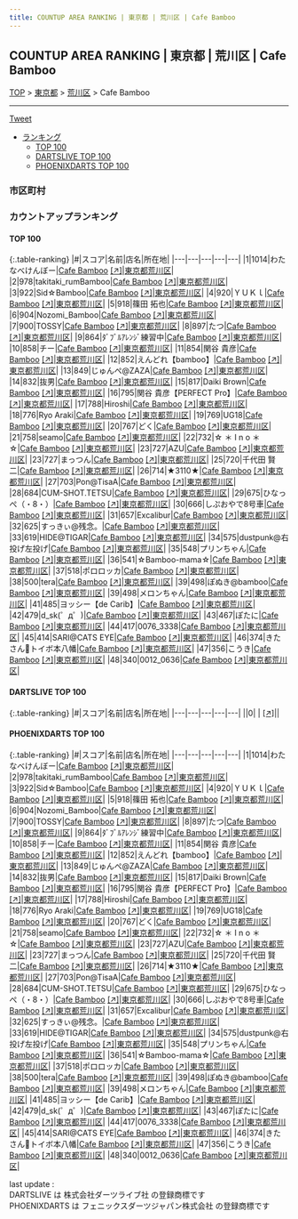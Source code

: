 ```yaml
---
title: COUNTUP AREA RANKING | 東京都 | 荒川区 | Cafe Bamboo
---
```

## COUNTUP AREA RANKING | 東京都 | 荒川区 | Cafe Bamboo

[TOP](/darts/rank/) > [東京都](/darts/rank/東京都/) > [荒川区](/darts/rank/東京都/荒川区/) > Cafe Bamboo

___

<a href="https://twitter.com/share?ref_src=twsrc%5Etfw" data-text="COUNTUP AREA RANKING | 東京都荒川区Cafe Bamboo" class="twitter-share-button" data-hashtags="DARTSLIVE,PHOENIXDARTS,darts,ダーツ" data-show-count="false">Tweet</a>

* [ランキング](#カウントアップランキング)
    * [TOP 100](#top-100)
    * [DARTSLIVE TOP 100](#dartslive-top-100)
    * [PHOENIXDARTS TOP 100](#phoenixdarts-top-100)

### 市区町村

<ul>

</ul>

### カウントアップランキング

#### TOP 100



{:.table-ranking}
|#|スコア|名前|店名|所在地|
|---|---|---|---|---|
|1|1014|<span class="rank-name-pd">わたなべけんぼー</span>|<a href="/darts/rank/shops/10676.html">Cafe Bamboo</a> <a href="https://vs.phoenixdarts.com/jp/shop/shopDetailInfo/s_10676?s_seq=10676">[↗]</a>|<a href="/darts/rank/東京都/荒川区">東京都荒川区</a>|
|2|978|<span class="rank-name-pd">takitaki_rumBamboo</span>|<a href="/darts/rank/shops/10676.html">Cafe Bamboo</a> <a href="https://vs.phoenixdarts.com/jp/shop/shopDetailInfo/s_10676?s_seq=10676">[↗]</a>|<a href="/darts/rank/東京都/荒川区">東京都荒川区</a>|
|3|922|<span class="rank-name-pd">Sid☆Bamboo</span>|<a href="/darts/rank/shops/10676.html">Cafe Bamboo</a> <a href="https://vs.phoenixdarts.com/jp/shop/shopDetailInfo/s_10676?s_seq=10676">[↗]</a>|<a href="/darts/rank/東京都/荒川区">東京都荒川区</a>|
|4|920|<span class="rank-name-pd">ＹＵＫｌ</span>|<a href="/darts/rank/shops/10676.html">Cafe Bamboo</a> <a href="https://vs.phoenixdarts.com/jp/shop/shopDetailInfo/s_10676?s_seq=10676">[↗]</a>|<a href="/darts/rank/東京都/荒川区">東京都荒川区</a>|
|5|918|<span class="rank-name-pd"><span class="pro-icon-pd"></span>篠田 拓也</span>|<a href="/darts/rank/shops/10676.html">Cafe Bamboo</a> <a href="https://vs.phoenixdarts.com/jp/shop/shopDetailInfo/s_10676?s_seq=10676">[↗]</a>|<a href="/darts/rank/東京都/荒川区">東京都荒川区</a>|
|6|904|<span class="rank-name-pd">Nozomi_Bamboo</span>|<a href="/darts/rank/shops/10676.html">Cafe Bamboo</a> <a href="https://vs.phoenixdarts.com/jp/shop/shopDetailInfo/s_10676?s_seq=10676">[↗]</a>|<a href="/darts/rank/東京都/荒川区">東京都荒川区</a>|
|7|900|<span class="rank-name-pd">TOSSY</span>|<a href="/darts/rank/shops/10676.html">Cafe Bamboo</a> <a href="https://vs.phoenixdarts.com/jp/shop/shopDetailInfo/s_10676?s_seq=10676">[↗]</a>|<a href="/darts/rank/東京都/荒川区">東京都荒川区</a>|
|8|897|<span class="rank-name-pd">たつ</span>|<a href="/darts/rank/shops/10676.html">Cafe Bamboo</a> <a href="https://vs.phoenixdarts.com/jp/shop/shopDetailInfo/s_10676?s_seq=10676">[↗]</a>|<a href="/darts/rank/東京都/荒川区">東京都荒川区</a>|
|9|864|<span class="rank-name-pd">ﾀﾞﾌﾞﾙｱﾚﾝｼﾞ練習中</span>|<a href="/darts/rank/shops/10676.html">Cafe Bamboo</a> <a href="https://vs.phoenixdarts.com/jp/shop/shopDetailInfo/s_10676?s_seq=10676">[↗]</a>|<a href="/darts/rank/東京都/荒川区">東京都荒川区</a>|
|10|858|<span class="rank-name-pd">チー</span>|<a href="/darts/rank/shops/10676.html">Cafe Bamboo</a> <a href="https://vs.phoenixdarts.com/jp/shop/shopDetailInfo/s_10676?s_seq=10676">[↗]</a>|<a href="/darts/rank/東京都/荒川区">東京都荒川区</a>|
|11|854|<span class="rank-name-pd">関谷 貴彦</span>|<a href="/darts/rank/shops/10676.html">Cafe Bamboo</a> <a href="https://vs.phoenixdarts.com/jp/shop/shopDetailInfo/s_10676?s_seq=10676">[↗]</a>|<a href="/darts/rank/東京都/荒川区">東京都荒川区</a>|
|12|852|<span class="rank-name-pd">えんどれ【bamboo】</span>|<a href="/darts/rank/shops/10676.html">Cafe Bamboo</a> <a href="https://vs.phoenixdarts.com/jp/shop/shopDetailInfo/s_10676?s_seq=10676">[↗]</a>|<a href="/darts/rank/東京都/荒川区">東京都荒川区</a>|
|13|849|<span class="rank-name-pd">じゅんぺ@ZAZA</span>|<a href="/darts/rank/shops/10676.html">Cafe Bamboo</a> <a href="https://vs.phoenixdarts.com/jp/shop/shopDetailInfo/s_10676?s_seq=10676">[↗]</a>|<a href="/darts/rank/東京都/荒川区">東京都荒川区</a>|
|14|832|<span class="rank-name-pd">抜男</span>|<a href="/darts/rank/shops/10676.html">Cafe Bamboo</a> <a href="https://vs.phoenixdarts.com/jp/shop/shopDetailInfo/s_10676?s_seq=10676">[↗]</a>|<a href="/darts/rank/東京都/荒川区">東京都荒川区</a>|
|15|817|<span class="rank-name-pd">Daiki Brown</span>|<a href="/darts/rank/shops/10676.html">Cafe Bamboo</a> <a href="https://vs.phoenixdarts.com/jp/shop/shopDetailInfo/s_10676?s_seq=10676">[↗]</a>|<a href="/darts/rank/東京都/荒川区">東京都荒川区</a>|
|16|795|<span class="rank-name-pd">関谷 貴彦【PERFECT Pro】</span>|<a href="/darts/rank/shops/10676.html">Cafe Bamboo</a> <a href="https://vs.phoenixdarts.com/jp/shop/shopDetailInfo/s_10676?s_seq=10676">[↗]</a>|<a href="/darts/rank/東京都/荒川区">東京都荒川区</a>|
|17|788|<span class="rank-name-pd">Hiroshi</span>|<a href="/darts/rank/shops/10676.html">Cafe Bamboo</a> <a href="https://vs.phoenixdarts.com/jp/shop/shopDetailInfo/s_10676?s_seq=10676">[↗]</a>|<a href="/darts/rank/東京都/荒川区">東京都荒川区</a>|
|18|776|<span class="rank-name-pd">Ryo Araki</span>|<a href="/darts/rank/shops/10676.html">Cafe Bamboo</a> <a href="https://vs.phoenixdarts.com/jp/shop/shopDetailInfo/s_10676?s_seq=10676">[↗]</a>|<a href="/darts/rank/東京都/荒川区">東京都荒川区</a>|
|19|769|<span class="rank-name-pd">UG18</span>|<a href="/darts/rank/shops/10676.html">Cafe Bamboo</a> <a href="https://vs.phoenixdarts.com/jp/shop/shopDetailInfo/s_10676?s_seq=10676">[↗]</a>|<a href="/darts/rank/東京都/荒川区">東京都荒川区</a>|
|20|767|<span class="rank-name-pd">どく</span>|<a href="/darts/rank/shops/10676.html">Cafe Bamboo</a> <a href="https://vs.phoenixdarts.com/jp/shop/shopDetailInfo/s_10676?s_seq=10676">[↗]</a>|<a href="/darts/rank/東京都/荒川区">東京都荒川区</a>|
|21|758|<span class="rank-name-pd">seamo</span>|<a href="/darts/rank/shops/10676.html">Cafe Bamboo</a> <a href="https://vs.phoenixdarts.com/jp/shop/shopDetailInfo/s_10676?s_seq=10676">[↗]</a>|<a href="/darts/rank/東京都/荒川区">東京都荒川区</a>|
|22|732|<span class="rank-name-pd">☆ ＊ I n o ＊ ☆</span>|<a href="/darts/rank/shops/10676.html">Cafe Bamboo</a> <a href="https://vs.phoenixdarts.com/jp/shop/shopDetailInfo/s_10676?s_seq=10676">[↗]</a>|<a href="/darts/rank/東京都/荒川区">東京都荒川区</a>|
|23|727|<span class="rank-name-pd">AZU</span>|<a href="/darts/rank/shops/10676.html">Cafe Bamboo</a> <a href="https://vs.phoenixdarts.com/jp/shop/shopDetailInfo/s_10676?s_seq=10676">[↗]</a>|<a href="/darts/rank/東京都/荒川区">東京都荒川区</a>|
|23|727|<span class="rank-name-pd">まっつん</span>|<a href="/darts/rank/shops/10676.html">Cafe Bamboo</a> <a href="https://vs.phoenixdarts.com/jp/shop/shopDetailInfo/s_10676?s_seq=10676">[↗]</a>|<a href="/darts/rank/東京都/荒川区">東京都荒川区</a>|
|25|720|<span class="rank-name-pd">千代田 賢二</span>|<a href="/darts/rank/shops/10676.html">Cafe Bamboo</a> <a href="https://vs.phoenixdarts.com/jp/shop/shopDetailInfo/s_10676?s_seq=10676">[↗]</a>|<a href="/darts/rank/東京都/荒川区">東京都荒川区</a>|
|26|714|<span class="rank-name-pd">★3110★</span>|<a href="/darts/rank/shops/10676.html">Cafe Bamboo</a> <a href="https://vs.phoenixdarts.com/jp/shop/shopDetailInfo/s_10676?s_seq=10676">[↗]</a>|<a href="/darts/rank/東京都/荒川区">東京都荒川区</a>|
|27|703|<span class="rank-name-pd">Pon@TisaA</span>|<a href="/darts/rank/shops/10676.html">Cafe Bamboo</a> <a href="https://vs.phoenixdarts.com/jp/shop/shopDetailInfo/s_10676?s_seq=10676">[↗]</a>|<a href="/darts/rank/東京都/荒川区">東京都荒川区</a>|
|28|684|<span class="rank-name-pd">CUM-SHOT.TETSU</span>|<a href="/darts/rank/shops/10676.html">Cafe Bamboo</a> <a href="https://vs.phoenixdarts.com/jp/shop/shopDetailInfo/s_10676?s_seq=10676">[↗]</a>|<a href="/darts/rank/東京都/荒川区">東京都荒川区</a>|
|29|675|<span class="rank-name-pd">ひなっぺ（・8・）</span>|<a href="/darts/rank/shops/10676.html">Cafe Bamboo</a> <a href="https://vs.phoenixdarts.com/jp/shop/shopDetailInfo/s_10676?s_seq=10676">[↗]</a>|<a href="/darts/rank/東京都/荒川区">東京都荒川区</a>|
|30|666|<span class="rank-name-pd">しぷおやで8号車</span>|<a href="/darts/rank/shops/10676.html">Cafe Bamboo</a> <a href="https://vs.phoenixdarts.com/jp/shop/shopDetailInfo/s_10676?s_seq=10676">[↗]</a>|<a href="/darts/rank/東京都/荒川区">東京都荒川区</a>|
|31|657|<span class="rank-name-pd">Excalibur</span>|<a href="/darts/rank/shops/10676.html">Cafe Bamboo</a> <a href="https://vs.phoenixdarts.com/jp/shop/shopDetailInfo/s_10676?s_seq=10676">[↗]</a>|<a href="/darts/rank/東京都/荒川区">東京都荒川区</a>|
|32|625|<span class="rank-name-pd">すっきぃ@残念。</span>|<a href="/darts/rank/shops/10676.html">Cafe Bamboo</a> <a href="https://vs.phoenixdarts.com/jp/shop/shopDetailInfo/s_10676?s_seq=10676">[↗]</a>|<a href="/darts/rank/東京都/荒川区">東京都荒川区</a>|
|33|619|<span class="rank-name-pd">HIDE@TIGAR</span>|<a href="/darts/rank/shops/10676.html">Cafe Bamboo</a> <a href="https://vs.phoenixdarts.com/jp/shop/shopDetailInfo/s_10676?s_seq=10676">[↗]</a>|<a href="/darts/rank/東京都/荒川区">東京都荒川区</a>|
|34|575|<span class="rank-name-pd">dustpunk@右投げ左投げ</span>|<a href="/darts/rank/shops/10676.html">Cafe Bamboo</a> <a href="https://vs.phoenixdarts.com/jp/shop/shopDetailInfo/s_10676?s_seq=10676">[↗]</a>|<a href="/darts/rank/東京都/荒川区">東京都荒川区</a>|
|35|548|<span class="rank-name-pd">プリンちゃん</span>|<a href="/darts/rank/shops/10676.html">Cafe Bamboo</a> <a href="https://vs.phoenixdarts.com/jp/shop/shopDetailInfo/s_10676?s_seq=10676">[↗]</a>|<a href="/darts/rank/東京都/荒川区">東京都荒川区</a>|
|36|541|<span class="rank-name-pd">☆Bamboo-mama☆</span>|<a href="/darts/rank/shops/10676.html">Cafe Bamboo</a> <a href="https://vs.phoenixdarts.com/jp/shop/shopDetailInfo/s_10676?s_seq=10676">[↗]</a>|<a href="/darts/rank/東京都/荒川区">東京都荒川区</a>|
|37|518|<span class="rank-name-pd">ポロロッカ</span>|<a href="/darts/rank/shops/10676.html">Cafe Bamboo</a> <a href="https://vs.phoenixdarts.com/jp/shop/shopDetailInfo/s_10676?s_seq=10676">[↗]</a>|<a href="/darts/rank/東京都/荒川区">東京都荒川区</a>|
|38|500|<span class="rank-name-pd">tera</span>|<a href="/darts/rank/shops/10676.html">Cafe Bamboo</a> <a href="https://vs.phoenixdarts.com/jp/shop/shopDetailInfo/s_10676?s_seq=10676">[↗]</a>|<a href="/darts/rank/東京都/荒川区">東京都荒川区</a>|
|39|498|<span class="rank-name-pd">ぽぬき@bamboo</span>|<a href="/darts/rank/shops/10676.html">Cafe Bamboo</a> <a href="https://vs.phoenixdarts.com/jp/shop/shopDetailInfo/s_10676?s_seq=10676">[↗]</a>|<a href="/darts/rank/東京都/荒川区">東京都荒川区</a>|
|39|498|<span class="rank-name-pd">メロンちゃん</span>|<a href="/darts/rank/shops/10676.html">Cafe Bamboo</a> <a href="https://vs.phoenixdarts.com/jp/shop/shopDetailInfo/s_10676?s_seq=10676">[↗]</a>|<a href="/darts/rank/東京都/荒川区">東京都荒川区</a>|
|41|485|<span class="rank-name-pd">ヨッシー【de Carib】</span>|<a href="/darts/rank/shops/10676.html">Cafe Bamboo</a> <a href="https://vs.phoenixdarts.com/jp/shop/shopDetailInfo/s_10676?s_seq=10676">[↗]</a>|<a href="/darts/rank/東京都/荒川区">東京都荒川区</a>|
|42|479|<span class="rank-name-pd">d_sk(゜д゜)</span>|<a href="/darts/rank/shops/10676.html">Cafe Bamboo</a> <a href="https://vs.phoenixdarts.com/jp/shop/shopDetailInfo/s_10676?s_seq=10676">[↗]</a>|<a href="/darts/rank/東京都/荒川区">東京都荒川区</a>|
|43|467|<span class="rank-name-pd">ぽたに</span>|<a href="/darts/rank/shops/10676.html">Cafe Bamboo</a> <a href="https://vs.phoenixdarts.com/jp/shop/shopDetailInfo/s_10676?s_seq=10676">[↗]</a>|<a href="/darts/rank/東京都/荒川区">東京都荒川区</a>|
|44|417|<span class="rank-name-pd">0076_3338</span>|<a href="/darts/rank/shops/10676.html">Cafe Bamboo</a> <a href="https://vs.phoenixdarts.com/jp/shop/shopDetailInfo/s_10676?s_seq=10676">[↗]</a>|<a href="/darts/rank/東京都/荒川区">東京都荒川区</a>|
|45|414|<span class="rank-name-pd">SARI@CATS EYE</span>|<a href="/darts/rank/shops/10676.html">Cafe Bamboo</a> <a href="https://vs.phoenixdarts.com/jp/shop/shopDetailInfo/s_10676?s_seq=10676">[↗]</a>|<a href="/darts/rank/東京都/荒川区">東京都荒川区</a>|
|46|374|<span class="rank-name-pd">きたさん🎯トイボ本八幡</span>|<a href="/darts/rank/shops/10676.html">Cafe Bamboo</a> <a href="https://vs.phoenixdarts.com/jp/shop/shopDetailInfo/s_10676?s_seq=10676">[↗]</a>|<a href="/darts/rank/東京都/荒川区">東京都荒川区</a>|
|47|356|<span class="rank-name-pd">こうき</span>|<a href="/darts/rank/shops/10676.html">Cafe Bamboo</a> <a href="https://vs.phoenixdarts.com/jp/shop/shopDetailInfo/s_10676?s_seq=10676">[↗]</a>|<a href="/darts/rank/東京都/荒川区">東京都荒川区</a>|
|48|340|<span class="rank-name-pd">0012_0636</span>|<a href="/darts/rank/shops/10676.html">Cafe Bamboo</a> <a href="https://vs.phoenixdarts.com/jp/shop/shopDetailInfo/s_10676?s_seq=10676">[↗]</a>|<a href="/darts/rank/東京都/荒川区">東京都荒川区</a>|


#### DARTSLIVE TOP 100



{:.table-ranking}
|#|スコア|名前|店名|所在地|
|---|---|---|---|---|
||0|<span class="rank-name-dl"> </span>|<a href="/darts/rank/shops/.html"></a> <a href="">[↗]</a>|<a href="/darts/rank//"></a>|


#### PHOENIXDARTS TOP 100



{:.table-ranking}
|#|スコア|名前|店名|所在地|
|---|---|---|---|---|
|1|1014|<span class="rank-name-pd">わたなべけんぼー</span>|<a href="/darts/rank/shops/10676.html">Cafe Bamboo</a> <a href="https://vs.phoenixdarts.com/jp/shop/shopDetailInfo/s_10676?s_seq=10676">[↗]</a>|<a href="/darts/rank/東京都/荒川区">東京都荒川区</a>|
|2|978|<span class="rank-name-pd">takitaki_rumBamboo</span>|<a href="/darts/rank/shops/10676.html">Cafe Bamboo</a> <a href="https://vs.phoenixdarts.com/jp/shop/shopDetailInfo/s_10676?s_seq=10676">[↗]</a>|<a href="/darts/rank/東京都/荒川区">東京都荒川区</a>|
|3|922|<span class="rank-name-pd">Sid☆Bamboo</span>|<a href="/darts/rank/shops/10676.html">Cafe Bamboo</a> <a href="https://vs.phoenixdarts.com/jp/shop/shopDetailInfo/s_10676?s_seq=10676">[↗]</a>|<a href="/darts/rank/東京都/荒川区">東京都荒川区</a>|
|4|920|<span class="rank-name-pd">ＹＵＫｌ</span>|<a href="/darts/rank/shops/10676.html">Cafe Bamboo</a> <a href="https://vs.phoenixdarts.com/jp/shop/shopDetailInfo/s_10676?s_seq=10676">[↗]</a>|<a href="/darts/rank/東京都/荒川区">東京都荒川区</a>|
|5|918|<span class="rank-name-pd"><span class="pro-icon-pd"></span>篠田 拓也</span>|<a href="/darts/rank/shops/10676.html">Cafe Bamboo</a> <a href="https://vs.phoenixdarts.com/jp/shop/shopDetailInfo/s_10676?s_seq=10676">[↗]</a>|<a href="/darts/rank/東京都/荒川区">東京都荒川区</a>|
|6|904|<span class="rank-name-pd">Nozomi_Bamboo</span>|<a href="/darts/rank/shops/10676.html">Cafe Bamboo</a> <a href="https://vs.phoenixdarts.com/jp/shop/shopDetailInfo/s_10676?s_seq=10676">[↗]</a>|<a href="/darts/rank/東京都/荒川区">東京都荒川区</a>|
|7|900|<span class="rank-name-pd">TOSSY</span>|<a href="/darts/rank/shops/10676.html">Cafe Bamboo</a> <a href="https://vs.phoenixdarts.com/jp/shop/shopDetailInfo/s_10676?s_seq=10676">[↗]</a>|<a href="/darts/rank/東京都/荒川区">東京都荒川区</a>|
|8|897|<span class="rank-name-pd">たつ</span>|<a href="/darts/rank/shops/10676.html">Cafe Bamboo</a> <a href="https://vs.phoenixdarts.com/jp/shop/shopDetailInfo/s_10676?s_seq=10676">[↗]</a>|<a href="/darts/rank/東京都/荒川区">東京都荒川区</a>|
|9|864|<span class="rank-name-pd">ﾀﾞﾌﾞﾙｱﾚﾝｼﾞ練習中</span>|<a href="/darts/rank/shops/10676.html">Cafe Bamboo</a> <a href="https://vs.phoenixdarts.com/jp/shop/shopDetailInfo/s_10676?s_seq=10676">[↗]</a>|<a href="/darts/rank/東京都/荒川区">東京都荒川区</a>|
|10|858|<span class="rank-name-pd">チー</span>|<a href="/darts/rank/shops/10676.html">Cafe Bamboo</a> <a href="https://vs.phoenixdarts.com/jp/shop/shopDetailInfo/s_10676?s_seq=10676">[↗]</a>|<a href="/darts/rank/東京都/荒川区">東京都荒川区</a>|
|11|854|<span class="rank-name-pd">関谷 貴彦</span>|<a href="/darts/rank/shops/10676.html">Cafe Bamboo</a> <a href="https://vs.phoenixdarts.com/jp/shop/shopDetailInfo/s_10676?s_seq=10676">[↗]</a>|<a href="/darts/rank/東京都/荒川区">東京都荒川区</a>|
|12|852|<span class="rank-name-pd">えんどれ【bamboo】</span>|<a href="/darts/rank/shops/10676.html">Cafe Bamboo</a> <a href="https://vs.phoenixdarts.com/jp/shop/shopDetailInfo/s_10676?s_seq=10676">[↗]</a>|<a href="/darts/rank/東京都/荒川区">東京都荒川区</a>|
|13|849|<span class="rank-name-pd">じゅんぺ@ZAZA</span>|<a href="/darts/rank/shops/10676.html">Cafe Bamboo</a> <a href="https://vs.phoenixdarts.com/jp/shop/shopDetailInfo/s_10676?s_seq=10676">[↗]</a>|<a href="/darts/rank/東京都/荒川区">東京都荒川区</a>|
|14|832|<span class="rank-name-pd">抜男</span>|<a href="/darts/rank/shops/10676.html">Cafe Bamboo</a> <a href="https://vs.phoenixdarts.com/jp/shop/shopDetailInfo/s_10676?s_seq=10676">[↗]</a>|<a href="/darts/rank/東京都/荒川区">東京都荒川区</a>|
|15|817|<span class="rank-name-pd">Daiki Brown</span>|<a href="/darts/rank/shops/10676.html">Cafe Bamboo</a> <a href="https://vs.phoenixdarts.com/jp/shop/shopDetailInfo/s_10676?s_seq=10676">[↗]</a>|<a href="/darts/rank/東京都/荒川区">東京都荒川区</a>|
|16|795|<span class="rank-name-pd">関谷 貴彦【PERFECT Pro】</span>|<a href="/darts/rank/shops/10676.html">Cafe Bamboo</a> <a href="https://vs.phoenixdarts.com/jp/shop/shopDetailInfo/s_10676?s_seq=10676">[↗]</a>|<a href="/darts/rank/東京都/荒川区">東京都荒川区</a>|
|17|788|<span class="rank-name-pd">Hiroshi</span>|<a href="/darts/rank/shops/10676.html">Cafe Bamboo</a> <a href="https://vs.phoenixdarts.com/jp/shop/shopDetailInfo/s_10676?s_seq=10676">[↗]</a>|<a href="/darts/rank/東京都/荒川区">東京都荒川区</a>|
|18|776|<span class="rank-name-pd">Ryo Araki</span>|<a href="/darts/rank/shops/10676.html">Cafe Bamboo</a> <a href="https://vs.phoenixdarts.com/jp/shop/shopDetailInfo/s_10676?s_seq=10676">[↗]</a>|<a href="/darts/rank/東京都/荒川区">東京都荒川区</a>|
|19|769|<span class="rank-name-pd">UG18</span>|<a href="/darts/rank/shops/10676.html">Cafe Bamboo</a> <a href="https://vs.phoenixdarts.com/jp/shop/shopDetailInfo/s_10676?s_seq=10676">[↗]</a>|<a href="/darts/rank/東京都/荒川区">東京都荒川区</a>|
|20|767|<span class="rank-name-pd">どく</span>|<a href="/darts/rank/shops/10676.html">Cafe Bamboo</a> <a href="https://vs.phoenixdarts.com/jp/shop/shopDetailInfo/s_10676?s_seq=10676">[↗]</a>|<a href="/darts/rank/東京都/荒川区">東京都荒川区</a>|
|21|758|<span class="rank-name-pd">seamo</span>|<a href="/darts/rank/shops/10676.html">Cafe Bamboo</a> <a href="https://vs.phoenixdarts.com/jp/shop/shopDetailInfo/s_10676?s_seq=10676">[↗]</a>|<a href="/darts/rank/東京都/荒川区">東京都荒川区</a>|
|22|732|<span class="rank-name-pd">☆ ＊ I n o ＊ ☆</span>|<a href="/darts/rank/shops/10676.html">Cafe Bamboo</a> <a href="https://vs.phoenixdarts.com/jp/shop/shopDetailInfo/s_10676?s_seq=10676">[↗]</a>|<a href="/darts/rank/東京都/荒川区">東京都荒川区</a>|
|23|727|<span class="rank-name-pd">AZU</span>|<a href="/darts/rank/shops/10676.html">Cafe Bamboo</a> <a href="https://vs.phoenixdarts.com/jp/shop/shopDetailInfo/s_10676?s_seq=10676">[↗]</a>|<a href="/darts/rank/東京都/荒川区">東京都荒川区</a>|
|23|727|<span class="rank-name-pd">まっつん</span>|<a href="/darts/rank/shops/10676.html">Cafe Bamboo</a> <a href="https://vs.phoenixdarts.com/jp/shop/shopDetailInfo/s_10676?s_seq=10676">[↗]</a>|<a href="/darts/rank/東京都/荒川区">東京都荒川区</a>|
|25|720|<span class="rank-name-pd">千代田 賢二</span>|<a href="/darts/rank/shops/10676.html">Cafe Bamboo</a> <a href="https://vs.phoenixdarts.com/jp/shop/shopDetailInfo/s_10676?s_seq=10676">[↗]</a>|<a href="/darts/rank/東京都/荒川区">東京都荒川区</a>|
|26|714|<span class="rank-name-pd">★3110★</span>|<a href="/darts/rank/shops/10676.html">Cafe Bamboo</a> <a href="https://vs.phoenixdarts.com/jp/shop/shopDetailInfo/s_10676?s_seq=10676">[↗]</a>|<a href="/darts/rank/東京都/荒川区">東京都荒川区</a>|
|27|703|<span class="rank-name-pd">Pon@TisaA</span>|<a href="/darts/rank/shops/10676.html">Cafe Bamboo</a> <a href="https://vs.phoenixdarts.com/jp/shop/shopDetailInfo/s_10676?s_seq=10676">[↗]</a>|<a href="/darts/rank/東京都/荒川区">東京都荒川区</a>|
|28|684|<span class="rank-name-pd">CUM-SHOT.TETSU</span>|<a href="/darts/rank/shops/10676.html">Cafe Bamboo</a> <a href="https://vs.phoenixdarts.com/jp/shop/shopDetailInfo/s_10676?s_seq=10676">[↗]</a>|<a href="/darts/rank/東京都/荒川区">東京都荒川区</a>|
|29|675|<span class="rank-name-pd">ひなっぺ（・8・）</span>|<a href="/darts/rank/shops/10676.html">Cafe Bamboo</a> <a href="https://vs.phoenixdarts.com/jp/shop/shopDetailInfo/s_10676?s_seq=10676">[↗]</a>|<a href="/darts/rank/東京都/荒川区">東京都荒川区</a>|
|30|666|<span class="rank-name-pd">しぷおやで8号車</span>|<a href="/darts/rank/shops/10676.html">Cafe Bamboo</a> <a href="https://vs.phoenixdarts.com/jp/shop/shopDetailInfo/s_10676?s_seq=10676">[↗]</a>|<a href="/darts/rank/東京都/荒川区">東京都荒川区</a>|
|31|657|<span class="rank-name-pd">Excalibur</span>|<a href="/darts/rank/shops/10676.html">Cafe Bamboo</a> <a href="https://vs.phoenixdarts.com/jp/shop/shopDetailInfo/s_10676?s_seq=10676">[↗]</a>|<a href="/darts/rank/東京都/荒川区">東京都荒川区</a>|
|32|625|<span class="rank-name-pd">すっきぃ@残念。</span>|<a href="/darts/rank/shops/10676.html">Cafe Bamboo</a> <a href="https://vs.phoenixdarts.com/jp/shop/shopDetailInfo/s_10676?s_seq=10676">[↗]</a>|<a href="/darts/rank/東京都/荒川区">東京都荒川区</a>|
|33|619|<span class="rank-name-pd">HIDE@TIGAR</span>|<a href="/darts/rank/shops/10676.html">Cafe Bamboo</a> <a href="https://vs.phoenixdarts.com/jp/shop/shopDetailInfo/s_10676?s_seq=10676">[↗]</a>|<a href="/darts/rank/東京都/荒川区">東京都荒川区</a>|
|34|575|<span class="rank-name-pd">dustpunk@右投げ左投げ</span>|<a href="/darts/rank/shops/10676.html">Cafe Bamboo</a> <a href="https://vs.phoenixdarts.com/jp/shop/shopDetailInfo/s_10676?s_seq=10676">[↗]</a>|<a href="/darts/rank/東京都/荒川区">東京都荒川区</a>|
|35|548|<span class="rank-name-pd">プリンちゃん</span>|<a href="/darts/rank/shops/10676.html">Cafe Bamboo</a> <a href="https://vs.phoenixdarts.com/jp/shop/shopDetailInfo/s_10676?s_seq=10676">[↗]</a>|<a href="/darts/rank/東京都/荒川区">東京都荒川区</a>|
|36|541|<span class="rank-name-pd">☆Bamboo-mama☆</span>|<a href="/darts/rank/shops/10676.html">Cafe Bamboo</a> <a href="https://vs.phoenixdarts.com/jp/shop/shopDetailInfo/s_10676?s_seq=10676">[↗]</a>|<a href="/darts/rank/東京都/荒川区">東京都荒川区</a>|
|37|518|<span class="rank-name-pd">ポロロッカ</span>|<a href="/darts/rank/shops/10676.html">Cafe Bamboo</a> <a href="https://vs.phoenixdarts.com/jp/shop/shopDetailInfo/s_10676?s_seq=10676">[↗]</a>|<a href="/darts/rank/東京都/荒川区">東京都荒川区</a>|
|38|500|<span class="rank-name-pd">tera</span>|<a href="/darts/rank/shops/10676.html">Cafe Bamboo</a> <a href="https://vs.phoenixdarts.com/jp/shop/shopDetailInfo/s_10676?s_seq=10676">[↗]</a>|<a href="/darts/rank/東京都/荒川区">東京都荒川区</a>|
|39|498|<span class="rank-name-pd">ぽぬき@bamboo</span>|<a href="/darts/rank/shops/10676.html">Cafe Bamboo</a> <a href="https://vs.phoenixdarts.com/jp/shop/shopDetailInfo/s_10676?s_seq=10676">[↗]</a>|<a href="/darts/rank/東京都/荒川区">東京都荒川区</a>|
|39|498|<span class="rank-name-pd">メロンちゃん</span>|<a href="/darts/rank/shops/10676.html">Cafe Bamboo</a> <a href="https://vs.phoenixdarts.com/jp/shop/shopDetailInfo/s_10676?s_seq=10676">[↗]</a>|<a href="/darts/rank/東京都/荒川区">東京都荒川区</a>|
|41|485|<span class="rank-name-pd">ヨッシー【de Carib】</span>|<a href="/darts/rank/shops/10676.html">Cafe Bamboo</a> <a href="https://vs.phoenixdarts.com/jp/shop/shopDetailInfo/s_10676?s_seq=10676">[↗]</a>|<a href="/darts/rank/東京都/荒川区">東京都荒川区</a>|
|42|479|<span class="rank-name-pd">d_sk(゜д゜)</span>|<a href="/darts/rank/shops/10676.html">Cafe Bamboo</a> <a href="https://vs.phoenixdarts.com/jp/shop/shopDetailInfo/s_10676?s_seq=10676">[↗]</a>|<a href="/darts/rank/東京都/荒川区">東京都荒川区</a>|
|43|467|<span class="rank-name-pd">ぽたに</span>|<a href="/darts/rank/shops/10676.html">Cafe Bamboo</a> <a href="https://vs.phoenixdarts.com/jp/shop/shopDetailInfo/s_10676?s_seq=10676">[↗]</a>|<a href="/darts/rank/東京都/荒川区">東京都荒川区</a>|
|44|417|<span class="rank-name-pd">0076_3338</span>|<a href="/darts/rank/shops/10676.html">Cafe Bamboo</a> <a href="https://vs.phoenixdarts.com/jp/shop/shopDetailInfo/s_10676?s_seq=10676">[↗]</a>|<a href="/darts/rank/東京都/荒川区">東京都荒川区</a>|
|45|414|<span class="rank-name-pd">SARI@CATS EYE</span>|<a href="/darts/rank/shops/10676.html">Cafe Bamboo</a> <a href="https://vs.phoenixdarts.com/jp/shop/shopDetailInfo/s_10676?s_seq=10676">[↗]</a>|<a href="/darts/rank/東京都/荒川区">東京都荒川区</a>|
|46|374|<span class="rank-name-pd">きたさん🎯トイボ本八幡</span>|<a href="/darts/rank/shops/10676.html">Cafe Bamboo</a> <a href="https://vs.phoenixdarts.com/jp/shop/shopDetailInfo/s_10676?s_seq=10676">[↗]</a>|<a href="/darts/rank/東京都/荒川区">東京都荒川区</a>|
|47|356|<span class="rank-name-pd">こうき</span>|<a href="/darts/rank/shops/10676.html">Cafe Bamboo</a> <a href="https://vs.phoenixdarts.com/jp/shop/shopDetailInfo/s_10676?s_seq=10676">[↗]</a>|<a href="/darts/rank/東京都/荒川区">東京都荒川区</a>|
|48|340|<span class="rank-name-pd">0012_0636</span>|<a href="/darts/rank/shops/10676.html">Cafe Bamboo</a> <a href="https://vs.phoenixdarts.com/jp/shop/shopDetailInfo/s_10676?s_seq=10676">[↗]</a>|<a href="/darts/rank/東京都/荒川区">東京都荒川区</a>|


<div class="footer border-top border-gray-light mt-5 pt-3 text-right text-gray">
    last update : <span style="font-weight: italic" id="foot_last_modified"></span><br />
    DARTSLIVE は 株式会社ダーツライブ社 の登録商標です<br />
    PHOENIXDARTS は フェニックスダーツジャパン株式会社 の登録商標です<br />
</div>

<script src="https://cdnjs.cloudflare.com/ajax/libs/jquery.tablesorter/2.31.3/js/jquery.tablesorter.min.js" integrity="sha512-qzgd5cYSZcosqpzpn7zF2ZId8f/8CHmFKZ8j7mU4OUXTNRd5g+ZHBPsgKEwoqxCtdQvExE5LprwwPAgoicguNg==" crossorigin="anonymous" referrerpolicy="no-referrer"></script>
<link rel="stylesheet" href="https://cdnjs.cloudflare.com/ajax/libs/jquery.tablesorter/2.31.3/css/theme.default.min.css" integrity="sha512-wghhOJkjQX0Lh3NSWvNKeZ0ZpNn+SPVXX1Qyc9OCaogADktxrBiBdKGDoqVUOyhStvMBmJQ8ZdMHiR3wuEq8+w==" crossorigin="anonymous" referrerpolicy="no-referrer" />
<script>
$(function() {
    $(".table-ranking").tablesorter({sortList:[[0, 0]]});
    $("#foot_last_modified").text(formatDate(new Date(document.lastModified), 'yyyy-MM-dd HH:mm:ss'));
});
</script>

<script async src="https://platform.twitter.com/widgets.js" charset="utf-8"></script>